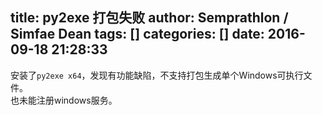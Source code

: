 title: py2exe 打包失败
author: Semprathlon / Simfae Dean
tags: []
categories: []
date: 2016-09-18 21:28:33
---
安装了`py2exe x64`，发现有功能缺陷，不支持打包生成单个Windows可执行文件。  
也未能注册windows服务。